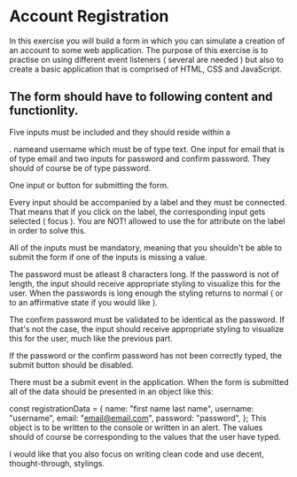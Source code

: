 # Account Registration
In this exercise you will build a form in which you can simulate a creation of an account to some web application. The purpose of this exercise is to practise on using different event listeners ( several are needed ) but also to create a basic application that is comprised of HTML, CSS and JavaScript.

## The form should have to following content and functionlity.

Five inputs must be included and they should reside within a <form>. nameand username which must be of type text. One input for email that is of type email and two inputs for password and confirm password. They should of course be of type password.

One input or button for submitting the form.

Every input should be accompanied by a label and they must be connected. That means that if you click on the label, the corresponding input gets selected ( focus ). You are NOT! allowed to use the for attribute on the label in order to solve this.

All of the inputs must be mandatory, meaning that you shouldn't be able to submit the form if one of the inputs is missing a value.

The password must be atleast 8 characters long. If the password is not of length, the input should receive appropriate styling to visualize this for the user. When the passwords is long enough the styling returns to normal ( or to an affirmative state if you would like ).

The confirm password must be validated to be identical as the password. If that's not the case, the input should receive appropriate styling to visualize this for the user, much like the previous part.

If the password or the confirm password has not been correctly typed, the submit button should be disabled.

There must be a submit event in the application. When the form is submitted all of the data should be presented in an object like this:

const registrationData = {
  name: "first name last name",
  username: "username",
  email: "email@email.com",
  password: "password",
};
This object is to be written to the console or written in an alert. The values should of course be corresponding to the values that the user have typed.

I would like that you also focus on writing clean code and use decent, thought-through, stylings.